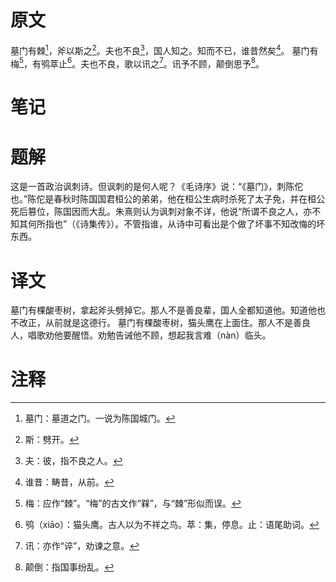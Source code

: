 # 原文
墓门有棘[^1]，斧以斯之[^2]。夫也不良[^3]，国人知之。知而不已，谁昔然矣[^4]。
墓门有梅[^5]，有鸮萃止[^6]。夫也不良，歌以讯之[^7]。讯予不顾，颠倒思予[^8]。
# 笔记

# 题解
这是一首政治讽刺诗。但讽刺的是何人呢？《毛诗序》说：“《墓门》，刺陈佗也。”陈佗是春秋时陈国国君桓公的弟弟，他在桓公生病时杀死了太子免，并在桓公死后篡位，陈国因而大乱。朱熹则认为讽刺对象不详，他说“所谓不良之人，亦不知其何所指也”（《诗集传》）。不管指谁，从诗中可看出是个做了坏事不知改悔的坏东西。
# 译文
墓门有棵酸枣树，拿起斧头劈掉它。那人不是善良辈，国人全都知道他。知道他也不改正，从前就是这德行。
墓门有棵酸枣树，猫头鹰在上面住。那人不是善良人，唱歌劝他要醒悟。劝勉告诫他不顾，想起我言难（nàn）临头。
# 注释

[^1]: 墓门：墓道之门。一说为陈国城门。
[^2]: 斯：劈开。
[^3]: 夫：彼，指不良之人。
[^4]: 谁昔：畴昔，从前。
[^5]: 梅：应作“棘”。“梅”的古文作“槑”，与“棘”形似而误。
[^6]: 鸮（xiāo）：猫头鹰。古人以为不祥之鸟。萃：集，停息。止：语尾助词。
[^7]: 讯：亦作“谇”，劝谏之意。
[^8]: 颠倒：指国事纷乱。